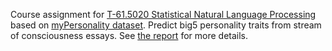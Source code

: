 Course assignment for [T-61.5020 Statistical Natural Language
Processing](https://noppa.aalto.fi/noppa/kurssi/t-61.5020/etusivu) based on
[myPersonality dataset](http://mypersonality.org/wiki/doku.php?id=wcpr13).
Predict big5 personality traits from stream of consciousness essays. See [the
report](https://github.com/daureg/wcpr13/raw/master/report.pdf) for more details.
